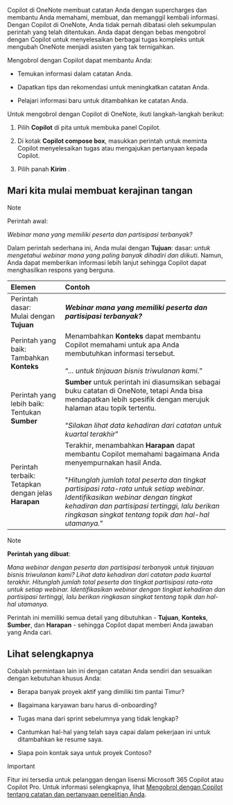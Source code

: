 Copilot di OneNote membuat catatan Anda dengan supercharges dan membantu Anda memahami, membuat, dan memanggil kembali informasi. Dengan Copilot di OneNote, Anda tidak pernah dibatasi oleh sekumpulan perintah yang telah ditentukan. Anda dapat dengan bebas mengobrol dengan Copilot untuk menyelesaikan berbagai tugas kompleks untuk mengubah OneNote menjadi asisten yang tak ternigahkan. 

Mengobrol dengan Copilot dapat membantu Anda:

- Temukan informasi dalam catatan Anda.

- Dapatkan tips dan rekomendasi untuk meningkatkan catatan Anda.

- Pelajari informasi baru untuk ditambahkan ke catatan Anda.

Untuk mengobrol dengan Copilot di OneNote, ikuti langkah-langkah berikut:

1. Pilih **Copilot** di pita untuk membuka panel Copilot.

1. Di kotak **Copilot compose box**, masukkan perintah untuk meminta Copilot menyelesaikan tugas atau mengajukan pertanyaan kepada Copilot.

1. Pilih panah **Kirim** .

## Mari kita mulai membuat kerajinan tangan

> [!NOTE]
> Perintah awal:
>
> _Webinar mana yang memiliki peserta dan partisipasi terbanyak?_

Dalam perintah sederhana ini, Anda mulai dengan **Tujuan**: dasar: _untuk mengetahui webinar mana yang paling banyak dihadiri dan diikuti_. Namun, Anda dapat memberikan informasi lebih lanjut sehingga Copilot dapat menghasilkan respons yang berguna.

| Elemen | Contoh |
| :------ | :------- |
| Perintah dasar: <br>Mulai dengan **Tujuan** | **_Webinar mana yang memiliki peserta dan partisipasi terbanyak?_** |
| Perintah yang baik: <br>Tambahkan **Konteks** | Menambahkan **Konteks** dapat membantu Copilot memahami untuk apa Anda membutuhkan informasi tersebut.<br><br>“_... untuk tinjauan bisnis triwulanan kami._” |
| Perintah yang lebih baik: <br>Tentukan **Sumber** | **Sumber** untuk perintah ini diasumsikan sebagai buku catatan di OneNote, tetapi Anda bisa mendapatkan lebih spesifik dengan merujuk halaman atau topik tertentu.<br><br>“_Silakan lihat data kehadiran dari catatan untuk kuartal terakhir_” |
| Perintah terbaik: <br>Tetapkan dengan jelas **Harapan** | Terakhir, menambahkan **Harapan** dapat membantu Copilot memahami bagaimana Anda menyempurnakan hasil Anda.<br><br>"_Hitunglah jumlah total peserta dan tingkat partisipasi rata-rata untuk setiap webinar. Identifikasikan webinar dengan tingkat kehadiran dan partisipasi tertinggi, lalu berikan ringkasan singkat tentang topik dan hal-hal utamanya._" |

> [!NOTE]
> **Perintah yang dibuat**:
>
> _Mana webinar dengan peserta dan partisipasi terbanyak untuk tinjauan bisnis triwulanan kami? Lihat data kehadiran dari catatan pada kuartal terakhir. Hitunglah jumlah total peserta dan tingkat partisipasi rata-rata untuk setiap webinar. Identifikasikan webinar dengan tingkat kehadiran dan partisipasi tertinggi, lalu berikan ringkasan singkat tentang topik dan hal-hal utamanya._

Perintah ini memiliki semua detail yang dibutuhkan - **Tujuan**, **Konteks**, **Sumber**, dan **Harapan** - sehingga Copilot dapat memberi Anda jawaban yang Anda cari.

## Lihat selengkapnya

Cobalah permintaan lain ini dengan catatan Anda sendiri dan sesuaikan dengan kebutuhan khusus Anda: 

- Berapa banyak proyek aktif yang dimiliki tim pantai Timur?

- Bagaimana karyawan baru harus di-onboarding?

- Tugas mana dari sprint sebelumnya yang tidak lengkap?

- Cantumkan hal-hal yang telah saya capai dalam pekerjaan ini untuk ditambahkan ke resume saya.

- Siapa poin kontak saya untuk proyek Contoso?

> [!IMPORTANT]
> Fitur ini tersedia untuk pelanggan dengan lisensi Microsoft 365 Copilot atau Copilot Pro. Untuk informasi selengkapnya, lihat [Mengobrol dengan Copilot tentang catatan dan pertanyaan penelitian Anda](https://support.microsoft.com/office/chat-with-copilot-about-your-notes-and-research-questions-8be75b91-d4d3-461e-af9a-fadfe208b589).